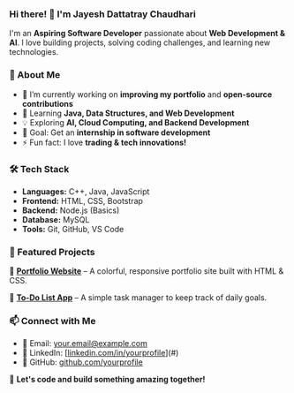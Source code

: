 ### Hi there! 👋 I'm Jayesh Dattatray Chaudhari

I'm an **Aspiring Software Developer** passionate about **Web Development & AI**. I love building projects, solving coding challenges, and learning new technologies.

### 🚀 About Me
- 🔭 I’m currently working on **improving my portfolio** and **open-source contributions**
- 🌱 Learning **Java, Data Structures, and Web Development**
- 💡 Exploring **AI, Cloud Computing, and Backend Development**
- 🎯 Goal: Get an **internship in software development**
- ⚡ Fun fact: I love **trading & tech innovations!**

### 🛠️ Tech Stack
- **Languages:** C++, Java, JavaScript
- **Frontend:** HTML, CSS, Bootstrap
- **Backend:** Node.js (Basics)
- **Database:** MySQL
- **Tools:** Git, GitHub, VS Code

### 📂 Featured Projects
🚀 **[Portfolio Website](#)** – A colorful, responsive portfolio site built with HTML & CSS.

📝 **[To-Do List App](#)** – A simple task manager to keep track of daily goals.

### 📫 Connect with Me
- 📩 Email: [your.email@example.com](mailto:jayeshchaudhari717@gmail.com)
- 💼 LinkedIn: [[linkedin.com/in/yourprofile](https://www.linkedin.com/in/jayesh-chaudhari-7b0613287/)](#)
- 🔗 GitHub: [github.com/yourprofile](https://github.com/BitwiseWarrior)

🚀 **Let's code and build something amazing together!**

